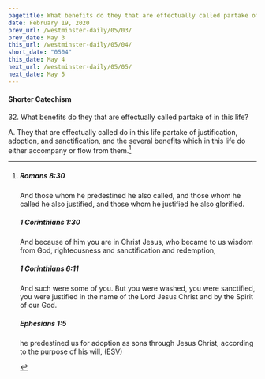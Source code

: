 ```yaml
---
pagetitle: What benefits do they that are effectually called partake of in this life?
date: February 19, 2020
prev_url: /westminster-daily/05/03/
prev_date: May 3
this_url: /westminster-daily/05/04/
short_date: "0504"
this_date: May 4
next_url: /westminster-daily/05/05/
next_date: May 5
---
```


#### Shorter Catechism

32\. What benefits do they that are effectually called partake of in this life?

A. They that are effectually called do in this life partake of justification, adoption, and sanctification, and the several benefits which in this life do either accompany or flow from them.[^fnref:wsc1]


[^fnref:wsc1]: <div class="esv"><h5>Romans 8:30</h5> <div class="esv-text"><p id="p45008030.01-1">And those whom he predestined he also called, and those whom he called he also justified, and those whom he justified he also glorified.</p> </div><h5>1 Corinthians 1:30</h5> <div class="esv-text"><p id="p46001030.01-2">And because of him you are in Christ Jesus, who became to us wisdom from God, righteousness and sanctification and redemption,</p> </div><h5>1 Corinthians 6:11</h5> <div class="esv-text"><p id="p46006011.01-3">And such were some of you. But you were washed, you were sanctified, you were justified in the name of the Lord Jesus Christ and by the Spirit of our God.</p> </div><h5>Ephesians 1:5</h5> <div class="esv-text"><p id="p49001005.01-4">he predestined us for adoption as sons through Jesus Christ, according to the purpose of his will,  (<a href="http://www.esv.org" class="copyright">ESV</a>)</p> </div> </div>

